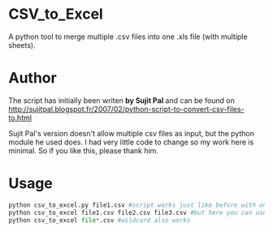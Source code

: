 # CSV_to_Excel
A python tool to merge multiple .csv files into one .xls file (with multiple sheets).

# Author
The script has initially been writen **by Sujit Pal** and can be found on http://sujitpal.blogspot.fr/2007/02/python-script-to-convert-csv-files-to.html

Sujit Pal's version doesn't allow multiple csv files as input, but the python module he used does. I had very little code to change so my work here is minimal. So if you like this, please thank him.

# Usage

```python
python csv_to_excel.py file1.csv #script works just like before with one csv file
python csv_to_excel file1.csv file2.csv file3.csv #but here you can use this syntax to merge multiple .csv (one sheet for each .csv)
python csv_to_excel file*.csv #wildcard also works
```
